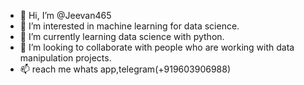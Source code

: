 - 👋 Hi, I’m @Jeevan465
- 👀 I’m interested in machine learning for data science.
- 🌱 I’m currently learning data science with python.
- 💞️ I’m looking to collaborate with people who are working with data manipulation projects.
- 📫 reach me whats app,telegram(+919603906988)

<!---
Jeevan465/Jeevan465 is a ✨ special ✨ repository because its `README.md` (this file) appears on your GitHub profile.
You can click the Preview link to take a look at your changes.
--->
